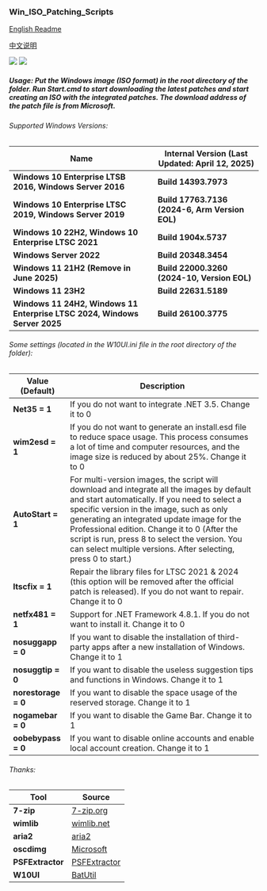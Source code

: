 ### Win_ISO_Patching_Scripts

[English Readme](https://github.com/adavak/Win_ISO_Patching_Scripts/blob/master/README.md)

[中文说明](https://github.com/adavak/Win_ISO_Patching_Scripts/blob/master/README_cn.md)

<a href="https://github.com/adavak/Win_ISO_Patching_Scripts/releases/latest"><img src="https://img.shields.io/github/v/release/adavak/Win_ISO_Patching_Scripts"></a>
<a href="https://github.com/adavak/Win_ISO_Patching_Scripts/releases/latest"><img src="https://img.shields.io/github/release-date-pre/adavak/Win_ISO_Patching_Scripts"></a>

##### Usage: Put the Windows image (ISO format) in the root directory of the folder. Run Start.cmd to start downloading the latest patches and start creating an ISO with the integrated patches. The download address of the patch file is from Microsoft.


###### Supported Windows Versions:

|Name|Internal Version (Last Updated: April 12, 2025)|
|---|---|
|**Windows 10 Enterprise LTSB 2016, Windows Server 2016**|**Build 14393.7973**|
|**Windows 10 Enterprise LTSC 2019, Windows Server 2019**|**Build 17763.7136 (2024-6, Arm Version EOL)**|
|**Windows 10 22H2, Windows 10 Enterprise LTSC 2021**|**Build 1904x.5737**|
|**Windows Server 2022**|**Build 20348.3454**|
|**Windows 11 21H2 (Remove in June 2025)**|**Build 22000.3260 (2024-10, Version EOL)**|
|**Windows 11 23H2**|**Build 22631.5189**|
|**Windows 11 24H2, Windows 11 Enterprise LTSC 2024, Windows Server 2025**|**Build 26100.3775**|

###### Some settings (located in the W10UI.ini file in the root directory of the folder):
|Value (Default)|Description|
|---|---|
|**Net35 = 1**|If you do not want to integrate .NET 3.5. Change it to 0|
|**wim2esd = 1**|If you do not want to generate an install.esd file to reduce space usage. This process consumes a lot of time and computer resources, and the image size is reduced by about 25%. Change it to 0|
|**AutoStart = 1**|For multi-version images, the script will download and integrate all the images by default and start automatically. If you need to select a specific version in the image, such as only generating an integrated update image for the Professional edition. Change it to 0 (After the script is run, press 8 to select the version. You can select multiple versions. After selecting, press 0 to start.)|
|**ltscfix = 1**|Repair the library files for LTSC 2021 & 2024 (this option will be removed after the official patch is released). If you do not want to repair. Change it to 0|
|**netfx481 = 1**|Support for .NET Framework 4.8.1. If you do not want to install it. Change it to 0|
|**nosuggapp = 0**|If you want to disable the installation of third-party apps after a new installation of Windows. Change it to 1|
|**nosuggtip = 0**|If you want to disable the useless suggestion tips and functions in Windows. Change it to 1|
|**norestorage = 0**|If you want to disable the space usage of the reserved storage. Change it to 1|
|**nogamebar = 0**|If you want to disable the Game Bar. Change it to 1|
|**oobebypass = 0**|If you want to disable online accounts and enable local account creation. Change it to 1|

###### Thanks:
|Tool|Source|
|---|---|
|**7-zip**|[7-zip.org](https://www.7-zip.org)|
|**wimlib**|[wimlib.net](https://wimlib.net)|
|**aria2**|[aria2](https://github.com/aria2/aria2)|
|**oscdimg**|[Microsoft](https://learn.microsoft.com/en-us/windows-hardware/manufacture/desktop/oscdimg-command-line-options)|
|**PSFExtractor**|[PSFExtractor](https://github.com/Secant1006/PSFExtractor)|
|**W10UI**|[BatUtil](https://github.com/abbodi1406/BatUtil)|

